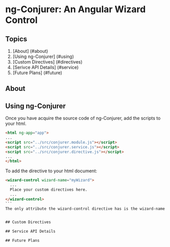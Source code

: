 # ng-Conjurer: An Angular Wizard Control

## Topics

  1. [About] (#about)
  1. [Using ng-Conjurer] (#using)
  1. [Custom Directives] (#directives)
  1. [Serivce API Details] (#service)
  1. [Future Plans] (#future)

## About

## Using ng-Conjurer

Once you have acquire the source code of ng-Conjurer, add the scripts to your html.
```html
<html ng-app="app">
...
<script src="../src/conjurer.module.js"></script>
<script src="../src/conjurer.service.js"></script>
<script src="../src/conjurer.directive.js"></script>
...
</html>
```
To add the directive to your html document:
````html
<wizard-control wizard-name="myWizard">
  ...
  Place your custom directives here.
  ...
</wizard-control>
```
The only attribute the wizard-control directive has is the wizard-name attribute and it is required. This provides a unique named instance that is used when communicating between the directives and conjurer service.


## Custom Directives

## Service API Details

## Future Plans
